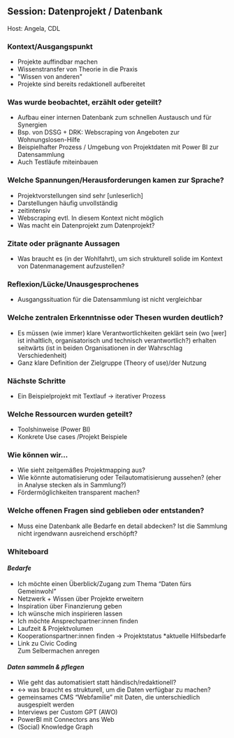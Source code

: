 ## Session: Datenprojekt / Datenbank 

Host: Angela, CDL

### Kontext/Ausgangspunkt

* Projekte auffindbar machen  
* Wissenstransfer von Theorie in die Praxis  
* "Wissen von anderen"  
* Projekte sind bereits redaktionell aufbereitet

### Was wurde beobachtet, erzählt oder geteilt?

* Aufbau einer internen Datenbank zum schnellen Austausch und für Synergien  
* Bsp. von DSSG \+ DRK: Webscraping von Angeboten zur Wohnungslosen-Hilfe  
* Beispielhafter Prozess / Umgebung von Projektdaten mit Power BI zur Datensammlung  
* Auch Testläufe miteinbauen

### Welche Spannungen/Herausforderungen kamen zur Sprache?

* Projektvorstellungen sind sehr \[unleserlich\]  
* Darstellungen häufig unvollständig  
* zeitintensiv  
* Webscraping evtl. In diesem Kontext nicht möglich  
* Was macht ein Datenprojekt zum Datenprojekt?

### Zitate oder prägnante Aussagen

* Was braucht es (in der Wohlfahrt), um sich strukturell solide im Kontext von Datenmanagement aufzustellen?

### Reflexion/Lücke/Unausgesprochenes

* Ausgangssituation für die Datensammlung ist nicht vergleichbar

### Welche zentralen Erkenntnisse oder Thesen wurden deutlich?

* Es müssen (wie immer) klare Verantwortlichkeiten geklärt sein (wo \[wer\] ist inhaltlich, organisatorisch und technisch verantwortlich?) erhalten seitwärts (ist in beiden Organisationen in der Wahrschlag Verschiedenheit)  
* Ganz klare Definition der Zielgruppe (Theory of use)/der Nutzung

### Nächste Schritte

* Ein Beispielprojekt mit Textlauf → iterativer Prozess

### Welche Ressourcen wurden geteilt?

* Toolshinweise (Power BI)  
* Konkrete Use cases /Projekt Beispiele

### Wie können wir…

* Wie sieht zeitgemäßes Projektmapping aus?  
* Wie könnte automatisierung oder Teilautomatisierung aussehen? (eher in Analyse stecken als in Sammlung?)  
* Fördermöglichkeiten transparent machen?

### Welche offenen Fragen sind geblieben oder entstanden?

* Muss eine Datenbank alle Bedarfe en detail abdecken? Ist die Sammlung nicht irgendwann ausreichend erschöpft?

### Whiteboard

#### *Bedarfe*

* Ich möchte einen Überblick/Zugang zum Thema “Daten fürs Gemeinwohl”  
* Netzwerk \+ Wissen über Projekte erweitern  
* Inspiration über Finanzierung geben  
* Ich wünsche mich inspirieren lassen  
* Ich möchte Ansprechpartner:innen finden  
* Laufzeit & Projektvolumen  
* Kooperationspartner:innen finden → Projektstatus \*aktuelle Hilfsbedarfe  
* Link zu Civic Coding  
  Zum Selbermachen anregen

#### *Daten sammeln & pflegen*

* Wie geht das automatisiert statt händisch/redaktionell?  
* \<-\> was braucht es strukturell, um die Daten verfügbar zu machen?  
* gemeinsames CMS “Webfamilie” mit Daten, die unterschiedlich ausgespielt werden  
* Interviews per Custom GPT (AWO)  
* PowerBI mit Connectors ans Web  
* (Social) Knowledge Graph